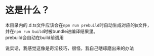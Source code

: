 # 这是什么？
本目录内的.d.ts文件应该会在`npm run prebuild`时自动生成对应的js文件，  
并在`npm run build`时被bundle进编译结果里。  
prebuild会自动在build前调用

说实话，我感觉这像是奇淫技巧，很怪，我自己瞎琢磨出来的办法